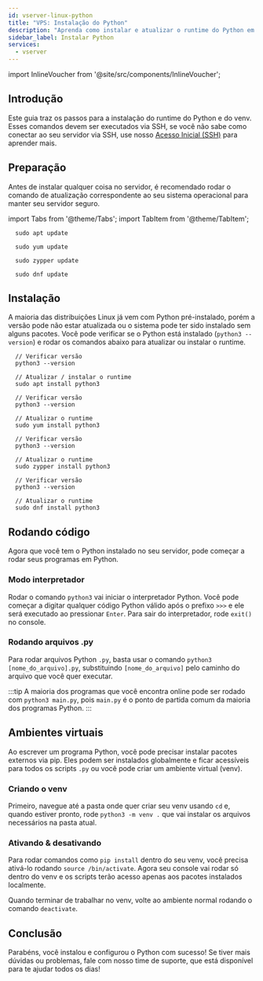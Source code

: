 ```yaml
---
id: vserver-linux-python
title: "VPS: Instalação do Python"
description: "Aprenda como instalar e atualizar o runtime do Python em várias distribuições Linux para garantir um ambiente seguro e atualizado → Saiba mais agora"
sidebar_label: Instalar Python
services:
  - vserver
---
```


import InlineVoucher from '@site/src/components/InlineVoucher';

## Introdução

Este guia traz os passos para a instalação do runtime do Python e do venv. Esses comandos devem ser executados via SSH, se você não sabe como conectar ao seu servidor via SSH, use nosso [Acesso Inicial (SSH)](vserver-linux-ssh.md) para aprender mais.

<InlineVoucher />

## Preparação

Antes de instalar qualquer coisa no servidor, é recomendado rodar o comando de atualização correspondente ao seu sistema operacional para manter seu servidor seguro.

import Tabs from '@theme/Tabs';
import TabItem from '@theme/TabItem';

<Tabs>
<TabItem value="ubuntu-debian" label="Ubuntu & Debian" default>

```
  sudo apt update
```

</TabItem>
<TabItem value="centos" label="CentOS">

```
  sudo yum update
```

</TabItem>
<TabItem value="opensuse" label="OpenSUSE">

```
  sudo zypper update
```

</TabItem>
<TabItem value="fedora" label="Fedora">

```
  sudo dnf update
```

</TabItem>
</Tabs>

## Instalação

A maioria das distribuições Linux já vem com Python pré-instalado, porém a versão pode não estar atualizada ou o sistema pode ter sido instalado sem alguns pacotes. Você pode verificar se o Python está instalado (`python3 --version`) e rodar os comandos abaixo para atualizar ou instalar o runtime.

<Tabs>
<TabItem value="ubuntu-debian" label="Ubuntu & Debian" default>

```
  // Verificar versão
  python3 --version

  // Atualizar / instalar o runtime
  sudo apt install python3
```

</TabItem>
<TabItem value="centos" label="CentOS">

```
  // Verificar versão
  python3 --version

  // Atualizar o runtime
  sudo yum install python3
```

</TabItem>
<TabItem value="opensuse" label="OpenSUSE">

```
  // Verificar versão
  python3 --version

  // Atualizar o runtime
  sudo zypper install python3
```

</TabItem>
<TabItem value="fedora" label="Fedora">

```
  // Verificar versão
  python3 --version

  // Atualizar o runtime
  sudo dnf install python3
```

</TabItem>
</Tabs>

## Rodando código

Agora que você tem o Python instalado no seu servidor, pode começar a rodar seus programas em Python.

### Modo interpretador

Rodar o comando `python3` vai iniciar o interpretador Python. Você pode começar a digitar qualquer código Python válido após o prefixo `>>>` e ele será executado ao pressionar `Enter`. Para sair do interpretador, rode `exit()` no console.

### Rodando arquivos .py

Para rodar arquivos Python `.py`, basta usar o comando `python3 [nome_do_arquivo].py`, substituindo `[nome_do_arquivo]` pelo caminho do arquivo que você quer executar.

:::tip
A maioria dos programas que você encontra online pode ser rodado com `python3 main.py`, pois `main.py` é o ponto de partida comum da maioria dos programas Python.
:::

## Ambientes virtuais

Ao escrever um programa Python, você pode precisar instalar pacotes externos via pip. Eles podem ser instalados globalmente e ficar acessíveis para todos os scripts `.py` ou você pode criar um ambiente virtual (venv).

### Criando o venv

Primeiro, navegue até a pasta onde quer criar seu venv usando `cd` e, quando estiver pronto, rode `python3 -m venv .` que vai instalar os arquivos necessários na pasta atual.

### Ativando & desativando

Para rodar comandos como `pip install` dentro do seu venv, você precisa ativá-lo rodando `source /bin/activate`. Agora seu console vai rodar só dentro do venv e os scripts terão acesso apenas aos pacotes instalados localmente.

Quando terminar de trabalhar no venv, volte ao ambiente normal rodando o comando `deactivate`.


## Conclusão

Parabéns, você instalou e configurou o Python com sucesso! Se tiver mais dúvidas ou problemas, fale com nosso time de suporte, que está disponível para te ajudar todos os dias!

<InlineVoucher />